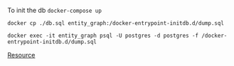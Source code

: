To init the db 
`docker-compose up`


`docker cp ./db.sql entity_graph:/docker-entrypoint-initdb.d/dump.sql`

`docker exec -it entity_graph psql -U postgres -d postgres -f /docker-entrypoint-initdb.d/dump.sql`

[Resource](https://www.baeldung.com/spring-open-session-in-view)